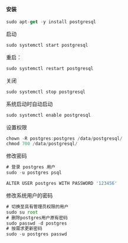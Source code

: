 #### 安装
```js
sudo apt-get -y install postgresql
```

启动
```js
sudo systemctl start postgresql
```
重启：
```js
sudo systemctl restart postgresql
```
关闭
```js
sudo systemctl stop postgresql
```
系统启动时自动启动
```js
sudo systemctl enable postgresql
```

设置权限
```js
chown -R postgres:postgres /data/postgresql/
chmod 700 /data/postgresql/
```

修改密码
```js
# 登录 postgres 用户
sudo -u postgres psql

ALTER USER postgres WITH PASSWORD '123456'

```
修改系统用户的密码
```js
# 切换至具有管理员权限的用户
sudo su root
# 删除postgres用户原有密码
sudo passwd -d postgres
# 按需求更新密码
sudo -u postgres passwd
```

